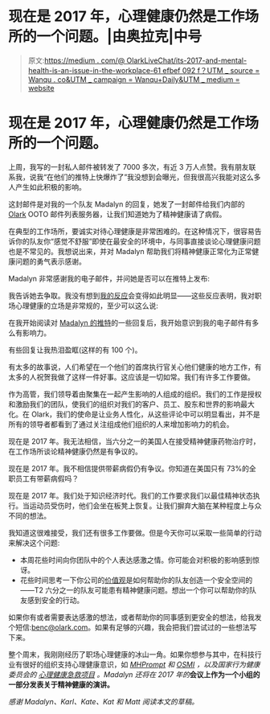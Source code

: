 # 现在是 2017 年，心理健康仍然是工作场所的一个问题。|由奥拉克|中号

> 原文:[https://medium . com/@ OlarkLiveChat/its-2017-and-mental-health-is-an-issue-in-the-workplace-61 efbef 092 f？UTM _ source = Wanqu . co&UTM _ campaign = Wanqu+Daily&UTM _ medium = website](https://medium.com/@OlarkLiveChat/its-2017-and-mental-health-is-still-an-issue-in-the-workplace-61efbef092f?utm_source=wanqu.co&utm_campaign=Wanqu+Daily&utm_medium=website)

# 现在是 2017 年，心理健康仍然是工作场所的一个问题。

上周，我写的一封私人邮件被转发了 7000 多次，有近 3 万人点赞。我有朋友联系我，说我“在他们的推特上快爆炸了”我没想到会曝光，但我很高兴我能对这么多人产生如此积极的影响。

这封邮件是对我的一个队友 Madalyn 的回复，她发了一封邮件给我们内部的 [Olark](http://www.olark.com?rid=ben-personal-mhm&utm_source=medium&utm_medium=ben-personal&utm_campaign=mh) OOTO 邮件列表服务器，让我们知道她为了精神健康请了病假。



在典型的工作场所，要诚实对待心理健康是非常困难的。在这种情况下，很容易告诉你的队友你“感觉不舒服”即使在最安全的环境中，与同事直接谈论心理健康问题也是不常见的。我想说出来，并对 Madalyn 帮助我们将精神健康正常化为正常健康问题的勇气表示感谢。



Madalyn 非常感谢我的电子邮件，并问她是否可以在推特上发布:



我告诉她去争取。我没有想到[我的反应](https://twitter.com/madalynrose/status/880886024725024769)会变得如此明显——这些反应表明，我对职场心理健康的立场是非常规的，至少可以这么说:



在我开始阅读对 [Madalyn 的推特](https://twitter.com/madalynrose/status/880886024725024769)的一些回复后，我开始意识到我的电子邮件有多么有影响力。

有些回复让我热泪盈眶(这样的有 100 个)。



有太多的故事说，人们希望在一个他们的首席执行官关心他们健康的地方工作，有太多的人祝贺我做了这样一件好事。这应该是一切如常。我们有许多工作要做。



作为高管，我们领导着由聚集在一起产生影响的人组成的组织。我们的工作是授权和激励我们的团队，使我们的组织对我们的客户、员工、股东和世界的影响最大化。在 Olark，我们的使命是让业务人性化，从这些评论中可以明显看出，并不是所有的领导者都看到了通过关注组成他们组织的人来增加影响力的机会。

现在是 2017 年。我无法相信，当六分之一的美国人在接受精神健康药物治疗时，在工作场所谈论精神健康仍然是有争议的。

现在是 2017 年。我不相信提供带薪病假仍有争议。你知道在美国只有 73%的全职员工有带薪病假吗？

现在是 2017 年。我们处于知识经济时代。我们的工作要求我们以最佳精神状态执行。当运动员受伤时，他们会坐在板凳上恢复。让我们摒弃大脑在某种程度上与众不同的想法。

我知道这很难接受，我们还有很多工作要做。但是今天你可以采取一些简单的行动来解决这个问题:

*   本周花些时间向你团队中的个人表达感激之情。你可能会对积极的影响感到惊讶。
*   花些时间思考一下你公司的[价值观](http://www.olark.com/values?rid=ben-personal-mhm&utm_source=medium&utm_medium=ben-personal&utm_campaign=mh)是如何帮助你的队友创造一个安全空间的——T2 六分之一的队友可能患有精神健康问题。想出一个你可以帮助你的队友感到安全的行动。

如果你有或者需要表达感激的想法，或者帮助你的同事感到更安全的想法，给我发个短信:[benc@olark.com](mailto:benc@olark.com)。如果有足够的兴趣，我会把我们尝试过的一些想法写下来。

整个周末，我刚刚经历了职场心理健康的冰山一角。如果你想参与其中，在科技行业有很好的组织支持心理健康意识，如 [*MHPrompt*](http://mhprompt.org/) *和* [*OSMI*](https://osmihelp.org/) *，以及国家行为健康委员会的* [*心理健康急救项目*](https://www.mentalhealthfirstaid.org/cs/) *。Madalyn 还将在 2017 年的*[](https://ghc.anitaborg.org/2017/)**会议上作为一个小组的一部分发表关于精神健康的演讲。**

*感谢 Madalyn、Karl、Kate、Kat 和 Matt 阅读本文的草稿。*











